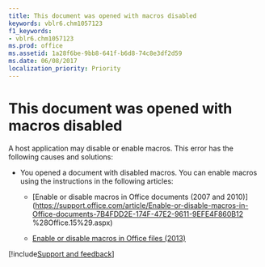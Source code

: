 ```yaml
---
title: This document was opened with macros disabled
keywords: vblr6.chm1057123
f1_keywords:
- vblr6.chm1057123
ms.prod: office
ms.assetid: 1a28f6be-9bb8-641f-b6d8-74c8e3df2d59
ms.date: 06/08/2017
localization_priority: Priority
---
```



# This document was opened with macros disabled

A host application may disable or enable macros. This error has the following causes and solutions:

- You opened a document with disabled macros. You can enable macros using the instructions in the following articles:
    
  - [Enable or disable macros in Office documents (2007 and 2010)](https://support.office.com/article/Enable-or-disable-macros-in-Office-documents-7B4FDD2E-174F-47E2-9611-9EFE4F860B12 %28Office.15%29.aspx)
    
  - [Enable or disable macros in Office files (2013)](https://support.office.com/article/Enable-or-disable-macros-in-Office-files-12B036FD-D140-4E74-B45E-16FED1A7E5C6%28Office.15%29.aspx)

[!include[Support and feedback](~/includes/feedback-boilerplate.md)]